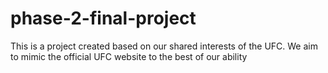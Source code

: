 # phase-2-final-project

This is a project created based on our shared interests of the UFC. We aim to mimic the official UFC website to the best of our ability
